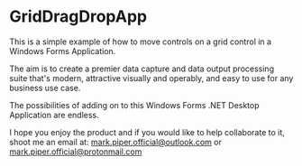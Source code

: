 # GridDragDropApp

This is a simple example of how to move controls on a grid control in a Windows Forms Application. 

The aim is to create a premier data capture and data output processing suite that's modern, attractive visually and operably, and easy to use for any business use case.

The possibilities of adding on to this Windows Forms .NET Desktop Application are endless.

I hope you enjoy the product and if you would like to help collaborate to it, shoot me an email at: mark.piper.official@outlook.com or mark.piper.official@protonmail.com
